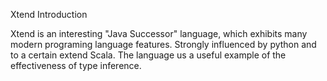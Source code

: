 Xtend Introduction

Xtend is an interesting "Java Successor" language, which exhibits many modern programing language features. Strongly influenced by python and to a certain extend Scala. The language us a useful example of the effectiveness of type inference.